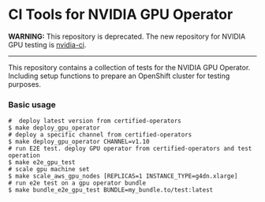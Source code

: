 # CI Tools for NVIDIA GPU Operator

**WARNING:** This repository is deprecated. The new repository for NVIDIA GPU testing is [nvidia-ci](https://github.com/rh-ecosystem-edge/nvidia-ci).

---

This repository contains a collection of tests for the NVIDIA GPU Operator.
Including setup functions to prepare an OpenShift cluster for testing purposes.

### Basic usage

```shell
#  deploy latest version from certified-operators
$ make deploy_gpu_operator
# deploy a specific channel from certified-operators
$ make deploy_gpu_operator CHANNEL=v1.10
# run E2E test. deploy GPU operator from certified-operators and test operation
$ make e2e_gpu_test
# scale gpu machine set
$ make scale_aws_gpu_nodes [REPLICAS=1 INSTANCE_TYPE=g4dn.xlarge]
# run e2e test on a gpu operator bundle
$ make bundle_e2e_gpu_test BUNDLE=my_bundle.to/test:latest

```
